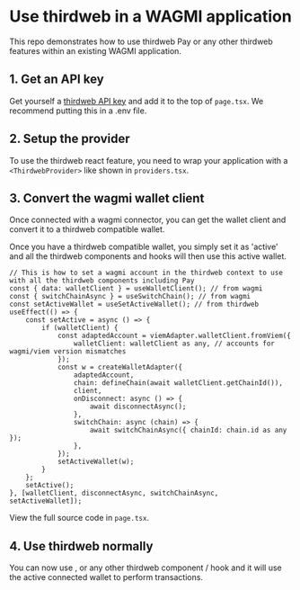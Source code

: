 # Use thirdweb in a WAGMI application

This repo demonstrates how to use thirdweb Pay or any other thirdweb features within an existing WAGMI application.

## 1. Get an API key

Get yourself a [thirdweb API key](https://thirdweb.com/dashboard/settings/api-keys) and add it to the top of `page.tsx`. We recommend putting this in a .env file.

## 2. Setup the provider

To use the thirdweb react feature, you need to wrap your application with a `<ThirdwebProvider>` like shown in `providers.tsx`.

## 3. Convert the wagmi wallet client

Once connected with a wagmi connector, you can get the wallet client and convert it to a thirdweb compatible wallet.

Once you have a thirdweb compatible wallet, you simply set it as 'active' and all the thirdweb components and hooks will then use this active wallet.

```tsx
// This is how to set a wagmi account in the thirdweb context to use with all the thirdweb components including Pay
const { data: walletClient } = useWalletClient(); // from wagmi
const { switchChainAsync } = useSwitchChain(); // from wagmi
const setActiveWallet = useSetActiveWallet(); // from thirdweb
useEffect(() => {
    const setActive = async () => {
        if (walletClient) {
            const adaptedAccount = viemAdapter.walletClient.fromViem({
                walletClient: walletClient as any, // accounts for wagmi/viem version mismatches
            });
            const w = createWalletAdapter({
                adaptedAccount,
                chain: defineChain(await walletClient.getChainId()),
                client,
                onDisconnect: async () => {
                    await disconnectAsync();
                },
                switchChain: async (chain) => {
                    await switchChainAsync({ chainId: chain.id as any });
                },
            });
            setActiveWallet(w);
        }
    };
    setActive();
}, [walletClient, disconnectAsync, switchChainAsync, setActiveWallet]);
```

View the full source code in `page.tsx`.

## 4. Use thirdweb normally

You can now use <PayEmbed>, <TransactionButton> or any other thirdweb component / hook and it will use the active connected wallet to perform transactions.